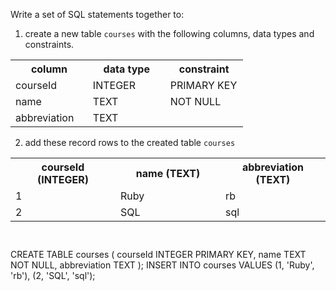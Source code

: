 Write a set of SQL statements together to:

1. create a new table `courses` with the following columns, data types and constraints.

<table>
    <tr>
        <th width='33%'>column</th>
        <th width='33%'>data type</th>
        <th width='33%'>constraint</th>
    </tr>
    <tr>
        <td width='33%'>courseId</td>
        <td width='33%'>INTEGER</td>
        <td width='33%'>PRIMARY KEY</td>
    </tr>
    <tr>
        <td width='33%'>name</td>
        <td width='33%'>TEXT</td>
        <td width='33%'>NOT NULL</td>
    </tr>
    <tr>
        <td width='33%'>abbreviation</td>
        <td width='33%'>TEXT</td>
        <td width='33%'></td>
    </tr>
</table>

2. add these record rows to the created table `courses`

<table>
    <tr>
        <th width='33%'>courseId (INTEGER)</th>
        <th width='33%'>name (TEXT)</th>
        <th width='33%'>abbreviation (TEXT)</th>
    </tr>
    <tr>
        <td width='33%'>1</td>
        <td width='33%'>Ruby</td>
        <td width='33%'>rb</td>
    </tr>
    <tr>
        <td width='33%'>2</td>
        <td width='33%'>SQL</td>
        <td width='33%'>sql</td>
    </tr>
</table>



<codeblock language="sql" dbName="students3-v1.db" focusTableAfterRun="courses" type="exercise" testMode="fixedInput">
<code>

</code>

<solution>
CREATE TABLE courses (
                        courseId INTEGER PRIMARY KEY,
                        name TEXT NOT NULL,
                        abbreviation TEXT
                     );
INSERT INTO courses VALUES
                     (1, 'Ruby', 'rb'),
                     (2, 'SQL', 'sql');
</solution>
</codeblock>
